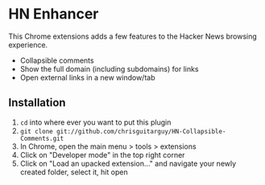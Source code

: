 HN Enhancer
===========

This Chrome extensions adds a few features to the Hacker News browsing experience.

* Collapsible comments
* Show the full domain (including subdomains) for links
* Open external links in a new window/tab

Installation
------------

1. `cd` into where ever you want to put this plugin
2. `git clone git://github.com/chrisguitarguy/HN-Collapsible-Comments.git`
3. In Chrome, open the main menu > tools > extensions
4. Click on "Developer mode" in the top right corner
5. Click on "Load an upacked extension..." and navigate your newly created folder, select it, hit open


